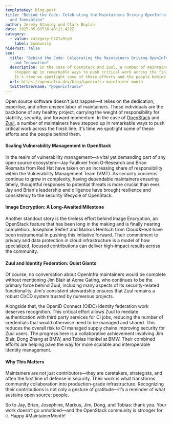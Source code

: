 ```yaml
---
templateKey: blog-post
title: "Behind the Code: Celebrating the Maintainers Driving OpenInfra Security
  and Innovation"
author: Jeremy Stanley and Clark Boylan
date: 2025-05-09T16:40:21.422Z
category:
  - value: category-h2Ztx9rpD
    label: Community
hidePost: false
seo:
  title: "Behind the Code: Celebrating the Maintainers Driving OpenInfra Security
    and Innovation"
  description: In the case of OpenStack and Zuul, a number of maintainers have
    stepped up in remarkable ways to push critical work across the finish line.
    It's time we spotlight some of these efforts and the people behind them.
  url: https://openinfra.dev/blog/openinfra-maintainer-month
  twitterUsername: "@openinfradev"
---
```

Open source software doesn't just happen—it relies on the dedication, expertise, and often unseen labor of maintainers. These individuals are the backbone of any healthy project, carrying the weight of responsibility for stability, security, and forward momentum. In the case of [OpenStack](http://openstack.org) and [Zuul](http://zuul-ci.org), a number of maintainers have stepped up in remarkable ways to push critical work across the finish line. It's time we spotlight some of these efforts and the people behind them.

#### Scaling Vulnerability Management in OpenStack

In the realm of vulnerability management—a vital yet demanding part of any open source ecosystem—Jay Faulkner from G-Research and Brian Rosmaita from Red Hat have taken on an increasing share of responsibility within the Vulnerability Management Team (VMT). As security concerns continue to grow in complexity, having dependable maintainers ensuring timely, thoughtful responses to potential threats is more crucial than ever. Jay and Brian's leadership and diligence have brought resilience and consistency to the security lifecycle of OpenStack.

#### Image Encryption: A Long-Awaited Milestone

Another standout story is the tireless effort behind Image Encryption, an OpenStack feature that has been long in the making and is finally nearing completion. Josephine Seifert and Markus Hentsch from Cloud&Heat have been instrumental in pushing this initiative forward. Their commitment to privacy and data protection in cloud infrastructure is a model of how specialized, focused contributions can deliver high-impact results across the community.

#### Zuul and Identity Federation: Quiet Giants

Of course, no conversation about OpenInfra maintainers would be complete without mentioning Jim Blair at Acme Gating, who continues to be the primary force behind Zuul, including many aspects of its security-related functionality. Jim's consistent stewardship ensures that Zuul remains a robust CI/CD system trusted by numerous projects.

Alongside that, the OpenID Connect (OIDC) identity federation work deserves recognition. This critical effort allows Zuul to mediate authentication with third party services for CI jobs, reducing the number of credentials that would otherwise need to be managed and shared. This reduces the overall risk to CI managed supply chains improving security for Zuul users. The progress here is a collaborative achievement involving Jim Blair, Dong Zhang at BMW, and Tobias Henkel at BMW. Their combined efforts are helping pave the way for more scalable and interoperable identity management.

#### Why This Matters

Maintainers are not just contributors—they are caretakers, strategists, and often the first line of defense in security. Their work is what transforms community collaboration into production-grade infrastructure. Recognizing their contributions is not only a gesture of gratitude—it’s a reminder of what sustains open source: people.

So to Jay, Brian, Josephine, Markus, Jim, Dong, and Tobias: thank you. Your work doesn’t go unnoticed—and the OpenStack community is stronger for it. Happy #MaintainerMonth!